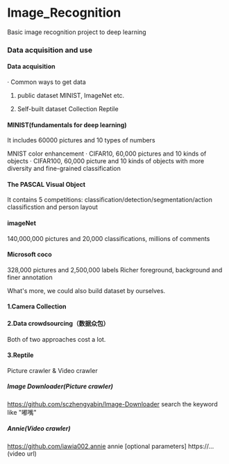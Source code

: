 # Image_Recognition
Basic image recognition project to deep learning

### Data acquisition and use

#### Data acquisition

· Common ways to get data
1. public dataset
   MINIST, ImageNet etc.
   
2. Self-built dataset
  Collection
  Reptile
  
 #### MINIST(fundamentals for deep learning)
 It includes 60000 pictures and 10 types of numbers
 
 MNIST color enhancement
 · CIFAR10, 60,000 pictures and 10 kinds of objects
 · CIFAR100, 60,000 picture and 10 kinds of objects with more diversity and fine-grained classification
 
#### The PASCAL Visual Object
It contains 5 competitions: classification/detection/segmentation/action classificstion and person layout

#### imageNet
140,000,000 pictures and 20,000 classifications, millions of comments

#### Microsoft coco
328,000 pictures and 2,500,000 labels
Richer foreground, background and finer annotation

What's more, we could also build dataset by ourselves.
#### 1.Camera Collection
#### 2.Data crowdsourcing（数据众包）

Both of two approaches cost a lot.

#### 3.Reptile
Picture crawler & Video crawler

##### Image Downloader(Picture crawler)
https://github.com/sczhengyabin/Image-Downloader
search the keyword like "嘟嘴"

##### Annie(Video crawler)
https://github.com/iawia002.annie
annie [optional parameters] https://...(video url)





